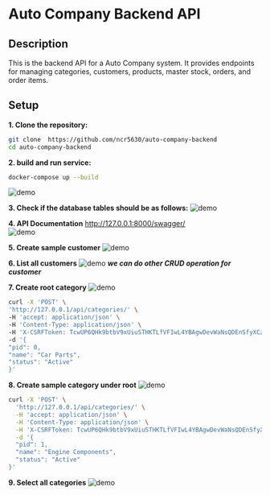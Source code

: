 # Auto Company Backend API

## Description

This is the backend API for a Auto Company system. It provides endpoints for managing categories, customers, products, master stock, orders, and order items.

## Setup

**1. Clone the repository:**

   ```bash
   git clone  https://github.com/ncr5630/auto-company-backend
   cd auto-company-backend
   ```
**2. build and run service:**
   ```bash
   docker-compose up --build
   ```
![demo](demo_screen_captures/docker-composer_output.png)

**3. Check if the database tables should be as follows:**
![demo](demo_screen_captures/car_spare_parts.png)

**4. API Documentation**
http://127.0.0.1:8000/swagger/  
![demo](demo_screen_captures/all_endpoints.png)

**5. Create sample customer**
![demo](demo_screen_captures/create_sample_customer.png)

**6. List all customers**
   ![demo](demo_screen_captures/get_customer_details.png)
   ***we can do other CRUD operation for customer***


**7. Create root category**
![demo](demo_screen_captures/create_root_category.png)
   ```bash
   curl -X 'POST' \
  'http://127.0.0.1/api/categories/' \
  -H 'accept: application/json' \
  -H 'Content-Type: application/json' \
  -H 'X-CSRFToken: TcwUP6QHk9btbV9xUiuSTHKTLfVFIwL4YBAgwDevWaNsQDEnSfyXCzfrCkzjTDTE' \
  -d '{
  "pid": 0,
  "name": "Car Parts",
  "status": "Active"
}'
   ```

**8. Create sample category under root**
![demo](demo_screen_captures/sample_catgeory_under_root.png)
   ```bash
   curl -X 'POST' \
     'http://127.0.0.1/api/categories/' \
     -H 'accept: application/json' \
     -H 'Content-Type: application/json' \
     -H 'X-CSRFToken: TcwUP6QHk9btbV9xUiuSTHKTLfVFIwL4YBAgwDevWaNsQDEnSfyXCzfrCkzjTDTE' \
     -d '{
     "pid": 1,
     "name": "Engine Components",
     "status": "Active"
   }'   
   ```
**9. Select all categories**
![demo](demo_screen_captures/category_list.png)
